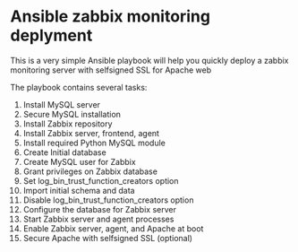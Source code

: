# Ansible zabbix monitoring deplyment
This is a very simple Ansible playbook will help you quickly deploy 
a zabbix monitoring server with selfsigned SSL for Apache web

The playbook contains several tasks:

1) Install MySQL server
2) Secure MySQL installation
3) Install Zabbix repository
4) Install Zabbix server, frontend, agent
5) Install required Python MySQL module
6) Create Initial database
7) Create MySQL user for Zabbix
8) Grant privileges on Zabbix database
9) Set log_bin_trust_function_creators option
10) Import initial schema and data
11) Disable log_bin_trust_function_creators option
12) Configure the database for Zabbix server
13) Start Zabbix server and agent processes
14) Enable Zabbix server, agent, and Apache at boot
15) Secure Apache with selfsigned SSL (optional)
